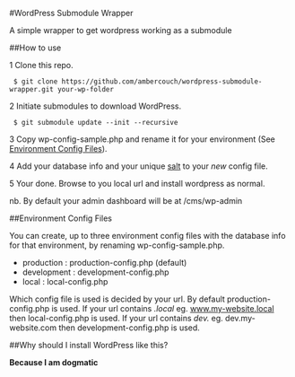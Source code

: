 #WordPress Submodule Wrapper

A simple wrapper to get wordpress working as a submodule

##How to use

1 Clone this repo.

     $ git clone https://github.com/ambercouch/wordpress-submodule-wrapper.git your-wp-folder 

2 Initiate submodules to download WordPress.

     $ git submodule update --init --recursive

3 Copy wp-config-sample.php and rename it for your environment (See [Environment Config Files](#environment-config-files)).

4 Add your database info and your unique [salt](https://api.wordpress.org/secret-key/1.1/salt/)
to your *new* config file.

5 Your done. Browse to you local url and install wordpress as normal. 

nb. By default your admin dashboard will be at /cms/wp-admin

##Environment Config Files

You can create, up to three environment config files with the database info for 
that environment, by renaming wp-config-sample.php. 

- production : production-config.php (default)
- development : development-config.php
- local : local-config.php

Which config file is used is decided by your url. By default production-config.php 
is used. If your url contains *.local* eg. www.my-website.local then local-config.php
is used. If your url contains *dev.* eg. dev.my-website.com then development-config.php 
is used.

##Why should I install WordPress like this?

**Because I am dogmatic**